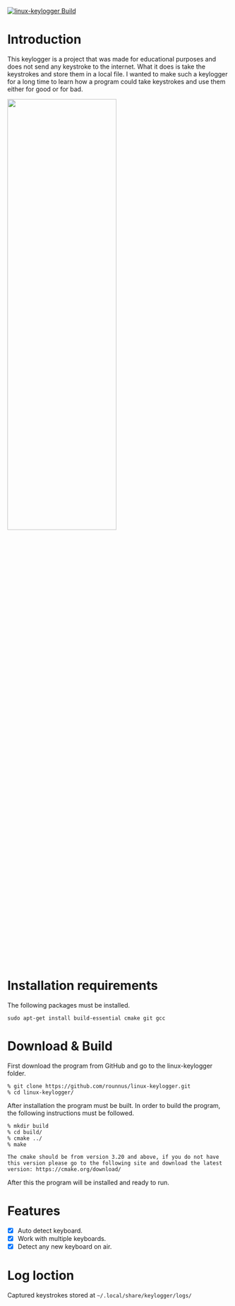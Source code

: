 [![linux-keylogger Build](https://github.com/rounnus/linux-keylogger/actions/workflows/cmake.yml/badge.svg?branch=main)](https://github.com/rounnus/linux-keylogger/actions/workflows/cmake.yml)
# Introduction
This keylogger is a project that was made for educational purposes and does not send any keystroke to the internet. What it does is take the keystrokes and store them in a local file. I wanted to make such a keylogger for a long time to learn how a program could take keystrokes and use them either for good or for bad.<br>

<img src="https://user-images.githubusercontent.com/38585824/150210498-454ab0b6-1e49-4e8f-9403-95c1a8a2dc0a.gif" width="70%" height="50%">

# Installation requirements
The following packages must be installed.<br>
```
sudo apt-get install build-essential cmake git gcc
```

# Download & Build

First download the program from GitHub and go to the linux-keylogger folder.

```
% git clone https://github.com/rounnus/linux-keylogger.git
% cd linux-keylogger/
```

After installation the program must be built. In order to build the program, the following instructions must be
followed.<br>

```
% mkdir build
% cd build/
% cmake ../
% make
```

`
The cmake should be from version 3.20 and above, if you do not have this version please go to the following site and download the latest version:
https://cmake.org/download/
`

After this the program will be installed and ready to run.

# Features
- [x] Auto detect keyboard.
- [x] Work with multiple keyboards.
- [x] Detect any new keyboard on air.

# Log loction
Captured keystrokes stored at `~/.local/share/keylogger/logs/`
